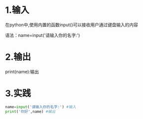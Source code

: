 # 1.输入

在python中,使用内置的函数input()可以接收用户通过键盘输入的内容

语法：name=input('请输入你的名字:')



# 2.输出

print(name):输出



# 3.实践

```python
name=input('请输入你的名字:') #输入
print('你好',name) #输出
```

